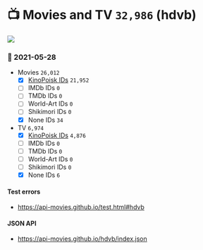 # :tv: Movies and TV `32,986` (hdvb)

<a href="https://API-Movies.github.io"><img src="https://API-Movies.github.io/banner.png?cache"></a>

### :date: 2021-05-28
- Movies `26,012`
  - [x] <a href="https://API-Movies.github.io/hdvb/movie_kinopoisk_ids.json">KinoPoisk IDs</a> `21,952`
  - [ ] IMDb IDs `0`
  - [ ] TMDb IDs `0`
  - [ ] World-Art IDs `0`
  - [ ] Shikimori IDs `0`
  - [x] None IDs `34`
- TV `6,974`
  - [x] <a href="https://API-Movies.github.io/hdvb/tv_kinopoisk_ids.json">KinoPoisk IDs</a> `4,876`
  - [ ] IMDb IDs `0`
  - [ ] TMDb IDs `0`
  - [ ] World-Art IDs `0`
  - [ ] Shikimori IDs `0`
  - [x] None IDs `6`
#### Test errors
- <a href='https://api-movies.github.io/test.html#hdvb'>https://api-movies.github.io/test.html#hdvb</a>
#### JSON API
- <a href='https://api-movies.github.io/hdvb/index.json'>https://api-movies.github.io/hdvb/index.json</a>
